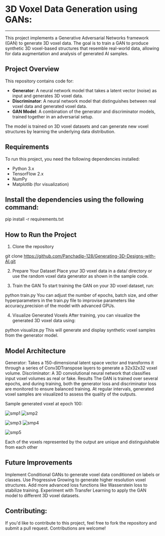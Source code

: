 # 3D Voxel Data Generation using GANs:
---------------------------------------


This project implements a Generative Adversarial Networks framework (GAN) to generate 3D voxel data. The goal is to train a GAN to produce synthetic 3D voxel-based structures that resemble real-world data, allowing for data augmentation and analysis of generated AI samples.

## Project Overview

This repository contains code for:

- **Generator**: A neural network model that takes a latent vector (noise) as input and generates 3D voxel data.
- **Discriminator**: A neural network model that distinguishes between real voxel data and generated voxel data.
- **GAN Model**: A combination of the generator and discriminator models, trained together in an adversarial setup.

The model is trained on 3D voxel datasets and can generate new voxel structures by learning the underlying data distribution.


## Requirements

To run this project, you need the following dependencies installed:

- Python 3.x
- TensorFlow 2.x
- NumPy
- Matplotlib (for visualization)

## Install the dependencies using the following command:

pip install -r requirements.txt

## How to Run the Project
1. Clone the repository

git clone https://github.com/Panchadip-128/Generating-3D-Designs-with-AI.git


2. Prepare Your Dataset
Place your 3D voxel data in a data/ directory or use the random voxel data generator as shown in the sample code.

3. Train the GAN
To start training the GAN on your 3D voxel dataset, run:

python train.py
You can adjust the number of epochs, batch size, and other hyperparameters in the train.py file to improvise parameters like accuracy,precision of the model with advanced GPUs.

4. Visualize Generated Voxels
After training, you can visualize the generated 3D voxel data using:

python visualize.py
This will generate and display synthetic voxel samples from the generator model.

## Model Architecture
Generator: Takes a 150-dimensional latent space vector and transforms it through a series of Conv3DTranspose layers to generate a 32x32x32 voxel volume.
Discriminator: A 3D convolutional neural network that classifies input voxel volumes as real or fake.
Results
The GAN is trained over several epochs, and during training, both the generator loss and discriminator loss are monitored to ensure balanced training. At regular intervals, generated voxel samples are visualized to assess the quality of the outputs.

Sample generated voxel at epoch 100:

![smp1](https://github.com/user-attachments/assets/915a48cd-9065-47b0-b411-b2ddaecfb761)
![smp2](https://github.com/user-attachments/assets/70a5e97b-6386-4442-939b-8dd292bca64d)

![smp3](https://github.com/user-attachments/assets/19e8c32f-0964-4aba-9137-04a659e087fb)
![smp4](https://github.com/user-attachments/assets/ae853ddd-06a0-487c-83bc-2c331d33e123)

![smp5](https://github.com/user-attachments/assets/bc5d88e3-72f0-48ae-9031-eacedfa9b183)

Each of the voxels represented by the output are unique and distinguishable from each other

## Future Improvements
Implement Conditional GANs to generate voxel data conditioned on labels or classes.
Use Progressive Growing to generate higher resolution voxel structures.
Add more advanced loss functions like Wasserstein loss to stabilize training.
Experiment with Transfer Learning to apply the GAN model to different 3D voxel datasets.

## Contributing:
If you'd like to contribute to this project, feel free to fork the repository and submit a pull request. Contributions are welcome!



